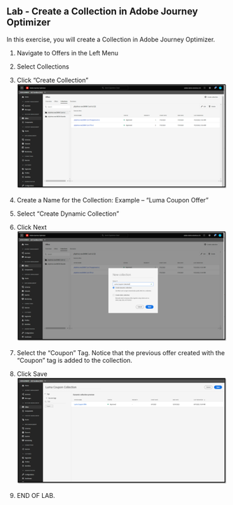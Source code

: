 ## Lab - Create a Collection in Adobe Journey Optimizer

In this exercise, you will create a Collection in Adobe Journey Optimizer.

1.  Navigate to Offers in the Left Menu
2.  Select Collections
3.  Click “Create Collection”
![Collection](https://github.com/adobe-dss-aep/ajo-handson-labs/blob/e78540bf14699c2fc98ab7eba157d8216335ee2b/0.%20Images/Collection_1.png)

4.  Create a Name for the Collection:  Example – “Luma Coupon Offer”
5.  Select “Create Dynamic Collection”
6.  Click Next
![Collection](https://github.com/adobe-dss-aep/ajo-handson-labs/blob/e78540bf14699c2fc98ab7eba157d8216335ee2b/0.%20Images/Collection_2.png)

7.  Select the “Coupon” Tag.  Notice that the previous offer created with the “Coupon” tag is added to the collection.
8.  Click Save
![Collection](https://github.com/adobe-dss-aep/ajo-handson-labs/blob/e78540bf14699c2fc98ab7eba157d8216335ee2b/0.%20Images/Collection_3.png)

9.  END OF LAB.
